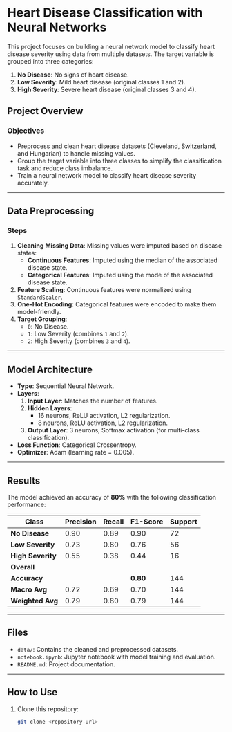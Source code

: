# Heart Disease Classification with Neural Networks

This project focuses on building a neural network model to classify heart disease severity using data from multiple datasets. The target variable is grouped into three categories:
1. **No Disease**: No signs of heart disease.
2. **Low Severity**: Mild heart disease (original classes 1 and 2).
3. **High Severity**: Severe heart disease (original classes 3 and 4).

## Project Overview

### Objectives
- Preprocess and clean heart disease datasets (Cleveland, Switzerland, and Hungarian) to handle missing values.
- Group the target variable into three classes to simplify the classification task and reduce class imbalance.
- Train a neural network model to classify heart disease severity accurately.

---

## Data Preprocessing
### Steps
1. **Cleaning Missing Data**: Missing values were imputed based on disease states:
   - **Continuous Features**: Imputed using the median of the associated disease state.
   - **Categorical Features**: Imputed using the mode of the associated disease state.
2. **Feature Scaling**: Continuous features were normalized using `StandardScaler`.
3. **One-Hot Encoding**: Categorical features were encoded to make them model-friendly.
4. **Target Grouping**:
   - `0`: No Disease.
   - `1`: Low Severity (combines `1` and `2`).
   - `2`: High Severity (combines `3` and `4`).

---

## Model Architecture
- **Type**: Sequential Neural Network.
- **Layers**:
  1. **Input Layer**: Matches the number of features.
  2. **Hidden Layers**:
     - 16 neurons, ReLU activation, L2 regularization.
     - 8 neurons, ReLU activation, L2 regularization.
  3. **Output Layer**: 3 neurons, Softmax activation (for multi-class classification).
- **Loss Function**: Categorical Crossentropy.
- **Optimizer**: Adam (learning rate = 0.005).

---

## Results
The model achieved an accuracy of **80%** with the following classification performance:

| Class           | Precision | Recall | F1-Score | Support |
|------------------|-----------|--------|----------|---------|
| **No Disease**   | 0.90      | 0.89   | 0.90     | 72      |
| **Low Severity** | 0.73      | 0.80   | 0.76     | 56      |
| **High Severity**| 0.55      | 0.38   | 0.44     | 16      |
| **Overall**      |           |        |          |         |
| **Accuracy**     |           |        | **0.80** | 144     |
| **Macro Avg**    | 0.72      | 0.69   | 0.70     | 144     |
| **Weighted Avg** | 0.79      | 0.80   | 0.79     | 144     |

---

## Files
- `data/`: Contains the cleaned and preprocessed datasets.
- `notebook.ipynb`: Jupyter notebook with model training and evaluation.
- `README.md`: Project documentation.

---

## How to Use
1. Clone this repository:
   ```bash
   git clone <repository-url>
